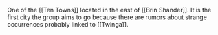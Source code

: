 One of the [[Ten Towns]] located in the east of [[Brin Shander]]. It is the first city the group aims to go because there are rumors about strange occurrences probably linked to [[Twinga]].